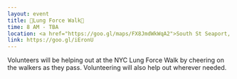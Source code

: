 ```yaml
---
layout: event
title: 👟Lung Force Walk👟
time: 8 AM - TBA
location: <a href="https://goo.gl/maps/FX8JmdWkWqA2">South St Seaport, Pier 16</a>, Manhattan
link: https://goo.gl/iEronU
---
```

Volunteers will be helping out at the NYC Lung Force Walk by cheering on the walkers as they pass. Volunteering will also help out wherever needed.


